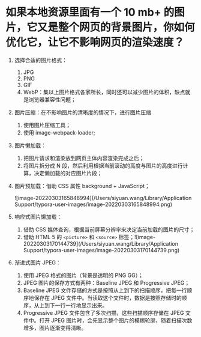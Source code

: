 # 如果本地资源里面有一个 10 mb+ 的图片，它又是整个网页的背景图片，你如何优化它，让它不影响网页的渲染速度？

1. 选择合适的图片格式：

    1. JPG
    2. PNG
    3. GIF
    4. WebP：集以上图片格式各家所长，同时还可以减少图片的体积，缺点就是浏览器兼容性问题；

2. 图片压缩：在不影响图片的清晰度的情况下，进行图片压缩

    1. 使用图片压缩工具；
    2. 使用 image-webpack-loader;

3. 图片懒加载：

    1. 把图片请求和渲染放到网页主体内容渲染完成之后；
    2. 将图片拆分成 N 段，然后利用根据当前滚动的高度与图片的高度进行计算，决定懒加载的对应图片片段；

4. 图片预加载：借助 CSS 属性 background  + JavaScript；

    ![image-20220303165848994](/Users/siyuan.wang/Library/Application Support/typora-user-images/image-20220303165848994.png)

5. 响应式图片懒加载：

    1. 借助 CSS 媒体查询，根据当前屏幕分辨率来决定当前加载的图片的尺寸；
    2. 借助 HTML 5 的 `<picture>` 和 `<source>` 标签；![image-20220303170144739](/Users/siyuan.wang/Library/Application Support/typora-user-images/image-20220303170144739.png)

6. 渐进式图片 JPEG：

    1. 使用 JPEG 格式的图片（背景是透明的 PNG GG）；
    2. JPEG 图片的保存方式有两种：Baseline JPEG 和 Progressive JPEG；
    3. Baseline JPEG 文件存储的方式是按照从上到下的扫描顺序，把每一行顺序地保存在 JPEG 文件中。当读取这个文件时，数据是按照存储时的顺序，从上到下一行一行地显示出来。
    4. Progressive JPEG 文件包含了多次扫描，这些扫描顺序存储在 JPEG 文件中。打开 JPEG 图片时，会先显示整个图片的模糊轮廓，随着扫描次数增多，图片逐渐变得清晰。